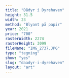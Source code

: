 ```yaml
---
title: "Dådyr i Dyrehaven"
height: 31.5
width: 23
method: "Blyant på papir"
year: 2021
price: "700"
rasterWidth: 2274
rasterHeight: 3099
fileName: "IMG_2737.JPG"
type: "tegning"
show: "yes"
slug: "daadyr-i-dyrehaven"
layout: "art"
---
```

